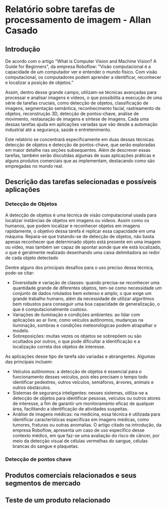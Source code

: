 # Relatório sobre tarefas de processamento de imagem - Allan Casado
## Introdução

De acordo com o artigo "What is Computer Vision and Machine Vision? A Guide for Beginners", da empresa Roboflow: "Visão computacional é a capacidade de um computador ver e entender o mundo físico. Com visão computacional, os computadores podem aprender a identificar, reconhecer e localizar a posição de objetos."

Assim, dentro desse grande campo, utilizam-se técnicas avançadas para processar e analisar imagens e vídeos, o que possibilita a execução de uma série de tarefas cruciais, como detecção de objetos, classificação de imagens, segmentação semântica, reconhecimento facial, rastreamento de objetos, reconstrução 3D, detecção de pontos-chave, análise de movimento, restauração de imagens e síntese de imagens. Cada uma dessas tarefas ajuda em aplicações variadas que vão desde a automação industrial até a segurança, saúde e entretenimento.

Este relatório se concentrará especificamente em duas dessas técnicas: detecção de objetos e detecção de pontos-chave, que serão exploradas em maior detalhe nas seções subsequentes. Além de descrever essas tarefas, também serão discutidas algumas de suas aplicações práticas e alguns produtos comerciais que as implementam, destacando como são empregadas no mundo real.

## Descrição das tarefas selecionadas e possíveis aplicações

### Detecção de Objetos

A detecção de objetos é uma técnica de visão computacional usada para localizar instâncias de objetos em imagens ou vídeos. Assim como os humanos, que podem localizar e reconhecer objetos em imagens rapidamente, o objetivo dessa tarefa é replicar essa capacidade em uma máquina. Repara-se que tratando-se de detecção de objetos, não basta apenas reconhecer que determinado objeto está presente em uma imagem ou vídeo, mas também ser capaz de apontar aonde que ele está localizado, o que é geralmente realizado desenhando uma caixa delimitadora ao redor de cada objeto detectado

Dentre alguns dos principais desafios para o uso preciso dessa técnica, pode-se citar:
* Diversidade e variação de classes: quando precisa-se reconhecer uma quantidade grande de diferentes objetos, tem-se como necessidade um conjunto de dados rotulados bem extenso e amplo, o que exige um grande trabalho humano, além da necessidade de utilizar algoritmos bem robustos para conseguir uma boa capacidade de generalização, o que é computacionalmente custoso.
* Variações de iluminação e condições ambientes: ao lidar com aplicações ao ar livre, como veículos autônomos, mudanças na iluminação, sombras e condições meteorológicas podem atrapalhar o modelo.
* Sobreposições: muitas vezes os objetos se sobrepõem ou são ocultados por outros, o que pode dificultar a identificação e a localização correta dos objetos de interesse.

As aplicações desse tipo de tarefa são  variadas e abrangentes. Algumas das principais incluem:
* Veículos autônomos: a detecção de objetos é essencial para o funcionamento desses veículos, pois eles precisam o tempo todo identificar pedestres, outros veículos, semáforos, árvores, animais e outros obstáculos.
* Sistemas de segurança inteligentes: nesses sistemas, utiliza-se a detecção de objetos para identificar pessoas, veículos ou outros atores de interesse, a fim de garantir um monitoramento eficaz de qualquer área, facilitando a identificação de atividades suspeitas.
* Análise de imagens médicas: na medicina, essa técnica é utilizada para identificar características específicas em imagens médicas, como tumores, fraturas ou outras anomalias. O artigo citado na introdução, da empresa Roboflow, apresenta um caso de uso específico desse contexto médico, em que faz-se uma avaliação do risco de câncer, por meio da detecção visual de células vermelhas do sangue, células brancas do sangue e plaquetas.


### Detecção de pontos chave

## Produtos comerciais relacionados e seus segmentos de mercado
## Teste de um produto relacionado
